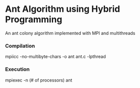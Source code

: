 # Ant Algorithm using Hybrid Programming
An ant colony algorithm implemented with MPI and multithreads

### Compilation
mpiicc -no-multibyte-chars -o ant ant.c -lpthread

### Execution
mpiexec -n (# of processors) ant
